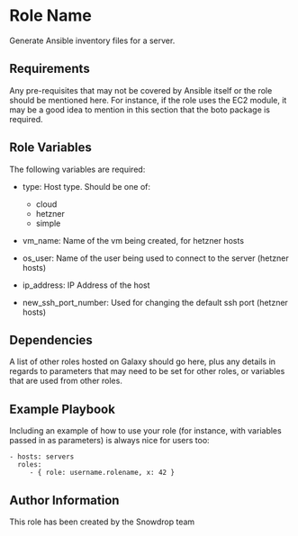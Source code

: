 Role Name
=========

Generate Ansible inventory files for a server.

Requirements
------------

Any pre-requisites that may not be covered by Ansible itself or the role should be mentioned here. For instance, if the role uses the EC2 module, it may be a good idea to mention in this section that the boto package is required.

Role Variables
--------------

The following variables are required:
* type: Host type. Should be one of:
  * cloud
  * hetzner
  * simple

* vm_name: Name of the vm being created, for hetzner hosts
* os_user: Name of the user being used to connect to the server (hetzner hosts)
* ip_address: IP Address of the host
* new_ssh_port_number: Used for changing the default ssh port (hetzner hosts)

Dependencies
------------

A list of other roles hosted on Galaxy should go here, plus any details in regards to parameters that may need to be set for other roles, or variables that are used from other roles.

Example Playbook
----------------

Including an example of how to use your role (for instance, with variables passed in as parameters) is always nice for users too:

    - hosts: servers
      roles:
         - { role: username.rolename, x: 42 }

Author Information
------------------

This role has been created by the Snowdrop team
